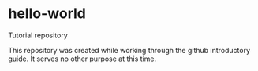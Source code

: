 # hello-world
Tutorial repository

This repository was created while working through the github introductory guide. It serves no other purpose at this time.
